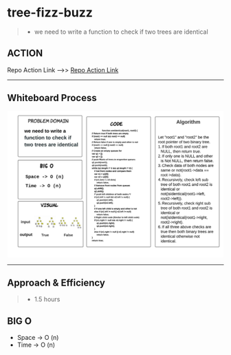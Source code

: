 # tree-fizz-buzz

> - we need to write a function to check if two trees are identical

## ACTION 

Repo Action Link -->> [Repo Action Link](https://github.com/sultan-elayan/data-structures-and-algorithms/actions)


<hr>

## Whiteboard Process

![](CC-19.jpeg)




<hr>


## Approach & Efficiency
> - 1.5 hours  

## BIG O 

- Space -> O (n)
- Time -> O (n)



